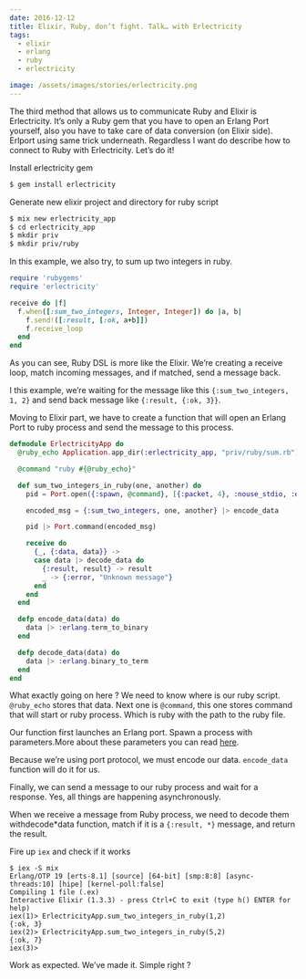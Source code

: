 ```yaml
---
date: 2016-12-12
title: Elixir, Ruby, don’t fight. Talk… with Erlectricity
tags:
  - elixir
  - erlang
  - ruby
  - erlectricity

image: /assets/images/stories/erlectricity.png
---
```


The third method that allows us to communicate Ruby and Elixir is Erlectricity. It’s only a Ruby gem that you have to open an Erlang Port yourself, also you have to take care of data conversion (on Elixir side). Erlport using same trick underneath. Regardless I want do describe how to connect to Ruby with Erlectricity. Let’s do it!

Install erlectricity gem

```bash
$ gem install erlectricity
```

Generate new elixir project and directory for ruby script

```bash
$ mix new erlectricity_app
$ cd erlectricity_app
$ mkdir priv
$ mkdir priv/ruby
```

In this example, we also try, to sum up two integers in ruby.

```ruby
require 'rubygems'
require 'erlectricity'

receive do |f|
  f.when([:sum_two_integers, Integer, Integer]) do |a, b|
    f.send!([:result, [:ok, a+b]])
    f.receive_loop
  end
end
```

As you can see, Ruby DSL is more like the Elixir. We’re creating a receive loop, match incoming messages, and if matched, send a message back.

I this example, we’re waiting for the message like this `{:sum_two_integers, 1, 2}` and send back message like `{:result, {:ok, 3}}`.

Moving to Elixir part, we have to create a function that will open an Erlang Port to ruby process and send the message to this process.

```elixir
defmodule ErlectricityApp do
  @ruby_echo Application.app_dir(:erlectricity_app, "priv/ruby/sum.rb")

  @command "ruby #{@ruby_echo}"

  def sum_two_integers_in_ruby(one, another) do
    pid = Port.open({:spawn, @command}, [{:packet, 4}, :nouse_stdio, :exit_status, :binary])

    encoded_msg = {:sum_two_integers, one, another} |> encode_data

    pid |> Port.command(encoded_msg)

    receive do
      {_, {:data, data}} ->
      case data |> decode_data do
        {:result, result} -> result
        _ -> {:error, "Unknown message"}
      end
    end
  end

  defp encode_data(data) do
    data |> :erlang.term_to_binary
  end

  defp decode_data(data) do
    data |> :erlang.binary_to_term
  end
end
```

What exactly going on here ?
We need to know where is our ruby script. `@ruby_echo` stores that data. Next one is `@command`, this one stores command that will start or ruby process. Which is ruby with the path to the ruby file.

Our function first launches an Erlang port. Spawn a process with parameters.More about these parameters you can read [here](http://erlang.org/doc/reference_manual/ports.html).

Because we’re using port protocol, we must encode our data. `encode_data` function will do it for us.

Finally, we can send a message to our ruby process and wait for a response. Yes, all things are happening asynchronously.

When we receive a message from Ruby process, we need to decode them withdecode*data function, match if it is a `{:result, *}` message, and return the result.

Fire up `iex` and check if it works

```elxir
$ iex -S mix
Erlang/OTP 19 [erts-8.1] [source] [64-bit] [smp:8:8] [async-threads:10] [hipe] [kernel-poll:false]
Compiling 1 file (.ex)
Interactive Elixir (1.3.3) - press Ctrl+C to exit (type h() ENTER for help)
iex(1)> ErlectricityApp.sum_two_integers_in_ruby(1,2)
{:ok, 3}
iex(2)> ErlectricityApp.sum_two_integers_in_ruby(5,2)
{:ok, 7}
iex(3)>
```

Work as expected. We’ve made it. Simple right ?
